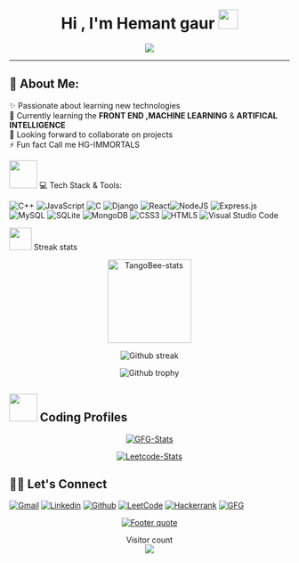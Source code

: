 <h1 align="center">Hi , I'm Hemant gaur <img src="https://media.giphy.com/media/hvRJCLFzcasrR4ia7z/giphy.gif" width="35"></h1>
<p align="center">
  <a href="https://github.com/DenverCoder1/readme-typing-svg"><img src="https://readme-typing-svg.herokuapp.com?lines=Computer+Engineering+Student;Aspiring+Full+Stack+Developer+And+CPP+Developer;Always%20Eager%20to%20learn%20new%20things&center=true&width=600&height=80"></a>
</p>
<hr/>

## 💫 About Me:
✨ Passionate about learning new technologies<br>🌱 Currently learning the <b>FRONT END ,MACHINE LEARNING</b> & <b>ARTIFICAL INTELLIGENCE</b><br><!-- 🔭 Working on a <b>Subscription based eCommerce Website</b><br> -->👯 Looking forward to collaborate on projects<br>⚡ Fun fact Call me HG-IMMORTALS<br>

<img src="https://media2.giphy.com/media/QssGEmpkyEOhBCb7e1/giphy.gif?cid=ecf05e47a0n3gi1bfqntqmob8g9aid1oyj2wr3ds3mg700bl&rid=giphy.gif" width="50px" height="50px"> 💻 Tech Stack & Tools:
<!-- ![Python](https://img.shields.io/badge/python-3670A0?style=for-the-badge&logo=python&logoColor=ffdd54) -->
<!--![Java](https://img.shields.io/badge/java-%23ED8B00.svg?style=for-the-badge&logo=java&logoColor=white)--> 
![C++](https://img.shields.io/badge/C++-5C2D91?style=for-the-badge&logo=c++&logoColor=white) ![JavaScript](https://img.shields.io/badge/javascript-%23323330.svg?style=for-the-badge&logo=javascript&logoColor=%23F7DF1E) ![C](https://img.shields.io/badge/c-%2300599C.svg?style=for-the-badge&logo=c&logoColor=white) ![Django](https://img.shields.io/badge/django-%23092E20.svg?style=for-the-badge&logo=django&logoColor=white) ![React](https://img.shields.io/badge/react-%2320232a.svg?style=for-the-badge&logo=react&logoColor=%2361DAFB)![NodeJS](https://img.shields.io/badge/node.js-6DA55F?style=for-the-badge&logo=node.js&logoColor=white) ![Express.js](https://img.shields.io/badge/express.js-%23404d59.svg?style=for-the-badge&logo=express&logoColor=%2361DAFB) ![MySQL](https://img.shields.io/badge/mysql-%2300f.svg?style=for-the-badge&logo=mysql&logoColor=white) ![SQLite](https://img.shields.io/badge/sqlite-%2307405e.svg?style=for-the-badge&logo=sqlite&logoColor=white) ![MongoDB](https://img.shields.io/badge/MongoDB-%234ea94b.svg?style=for-the-badge&logo=mongodb&logoColor=white) ![CSS3](https://img.shields.io/badge/css3-%231572B6.svg?style=for-the-badge&logo=css3&logoColor=white) ![HTML5](https://img.shields.io/badge/html5-%23E34F26.svg?style=for-the-badge&logo=html5&logoColor=white)
 ![Visual Studio Code](https://img.shields.io/badge/Visual%20Studio%20Code-0078d7.svg?style=for-the-badge&logo=visual-studio-code&logoColor=white) 
<!--<img src="https://media.giphy.com/media/swhRkVYLJDrCE/giphy.gif" width = "40> Language Stats
 <div align="center">

  <a>[![Top Langs](https://github-readme-stats.vercel.app/api/top-langs/?username=HG_IMMORTALS)](https://github.com/HG_IMMORTALS/github-readme-stats)</a>

</div> -->
<img src="https://media4.giphy.com/media/QM3HY1v4Eym58qiY1i/giphy.gif?cid=790b7611e82baed6147e3d312c0cc603a3b114d27fae9bc0&rid=giphy.gif&ct=s" width="40"> Streak stats
<div align="center">
<!--<img height="150em" src="https://github-readme-stats.vercel.app/api/top-langs/?username=HG-IMMORTALS&layout=compact&show_icon=true&theme=algolia" alt="HG-IMMORTALS-langs"/>-->
<img height="150em" src="https://github-readme-stats.vercel.app/api/?username=TangoBeee&layout=compact&show_icon=true&theme=algolia" alt="TangoBee-stats"/> 
</div>
<div align="center">

  <a>![Github streak][github-streak]</a>

</div>

<!--### <img src="https://media2.giphy.com/media/CCXzSZGI8TsIvYZjWo/200w.webp" width="40"> Trophies stats-->
<div align="center">

  <a>![Github trophy][github-trophy]</a>

</div>

## <img src="https://github.com/TheDudeThatCode/TheDudeThatCode/blob/master/Assets/Developer.gif" width="50" />  Coding Profiles  
<div align="center">
    
  <a href="">[![GFG-Stats][gfg-stats-url]][gfg-url]</a>
  
  <a href="">[![Leetcode-Stats][leetcode-stats-url]][leetcode-url]</a>

</div>


## 🙋‍♂️ Let's Connect
[![Gmail][gmail-shield]][gmail-url]
[![Linkedin][linkedin-shield]][linkedin-url]
[![Github][github-shield]][github-url]
[![LeetCode][leetcode-shield]][leetcode-url]
[![Hackerrank][hackerrank-shield]][hackerrank-url]
[![GFG][gfg-shield]][gfg-url]
<br>

<div align="center">

  <a href="https://github.com/hg-immortals">![Footer quote][quote-url]</a>

</div>
<p align="center"> 
  Visitor count<br>
  <img src="https://profile-counter.glitch.me/HG-IMMORTALS/count.svg" />
</p>


<!-- MARKDOWN LINKS & IMAGES -->
[visitors-badge]: https://visitor-badge.glitch.me/badge?page_id=HG-IMMORTALS
[github-stars-shield]: https://img.shields.io/github/stars/HG-IMMORTALS?style=social
[github-stats]:https://githubreadmestats.vercel.app/apiusername=HG-IMMORTALS&theme=algolia&show_icons=true&include_all_commits=false&count_private=true&cache_seconds=7200
[leetcode-stats-url]: https://leetcard.jacoblin.cool/HG-IMMORTALS?theme=dark&font=Roboto&ext=heatmap
[gfg-stats-url]: https://geeks-for-geeks-stats-api-napiyo.vercel.app/?userName=hg-immortals
[leetcode-url]: https://leetcode.com/HG-IMMORTALS/
[gfg-url]: https://auth.geeksforgeeks.org/user/hg-immortals
[github-followers-shield]: https://img.shields.io/github/followers/HG-IMMORTALS?style=social
[github-language]: https://github-readme-stats.vercel.app/api/top-langs/?username=HG-IMMORTALS&theme=algolia
[github-streak]: https://streak-stats.demolab.com?user=HG-IMMORTALS&theme=algolia
[github-trophy]: https://github-profile-trophy.vercel.app/?username=HG-IMMORTALS&theme=algolia
[leetcode-problems-badge]: https://badges.peiyuan.ch/leetcode/HG-IMMORTALS/solved?color=orange&logo=leetcode
[gfg-rank-shield]: https://img.shields.io/badge/Institute%20Rank-150-green?labelColor=white&logo=geeksforgeeks&style=flat
[leetcode-url]: https://leetcode.com/HG-IMMORTALS
[gfg-url]:https://auth.geeksforgeeks.org/user/hamentgaur123
[hackerrank-shield]: https://img.shields.io/badge/-Hemant%20Gaur-black?style=flat&logo=hackerrank
[hackerrank-url]: https://www.hackerrank.com/HG_IMMORTALS
[ssrn-shield]: https://img.shields.io/badge/-SSRN-informational?style=flat&logo=ssrn&logoColor=darkblue&color=white
[ssrn-paper-url]: https://papers.ssrn.com/sol3/papers.cfm?abstract_id=3867738
[ieee-shield]: https://img.shields.io/badge/IEEE-informational?style=flat&logo=ieee
[ieee-paper-url]: https://ieeexplore.ieee.org/document/9807998
[quote-url]: https://quotes-github-readme.vercel.app/api?type=horizontal&theme=radical
[gmail-shield]: https://img.shields.io/badge/-Hemant%20Gaur-grey?style=flat&logo=gmail
[gmail-url]: mailto:hemantgaur2846@gmail.com
[linkedin-shield]: https://img.shields.io/badge/-Hemant%20Gaur-blue?style=flat&logo=linkedin&logoColor=white
[linkedin-url]: https://www.linkedin.com/in/hg-immortals/
[github-shield]: https://img.shields.io/badge/-Hemant%20Gaur-black?style=flat&logo=github
[linkedin-shield]: https://img.shields.io/badge/-Hemant%20Gaur-blue?style=flat&logo=linkedin&logoColor=white
[github-shield]: https://img.shields.io/badge/-Hemant%20Gaur-black?style=flat&logo=github
[quote-url]: https://quotes-github-readme.vercel.app/api?type=horizontal&theme=algolia
[leetcode-shield]: https://img.shields.io/badge/-Hemant%20Gaur-grey?style=flat&logo=leetcode
[gfg-shield]: https://img.shields.io/badge/-Hemant%20Gaur-darkgreen?style=flat&labelColor=white&logo=geeksforgeeks
[github-url]: https://github.com/HG-IMMORTALS

